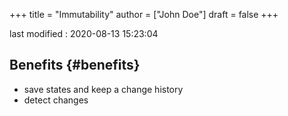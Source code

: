 +++
title = "Immutability"
author = ["John Doe"]
draft = false
+++

last modified
: 2020-08-13 15:23:04


## Benefits {#benefits}

-   save states and keep a change history
-   detect changes
